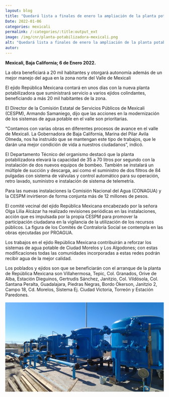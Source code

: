 ```yaml
---
layout: blog
title: "Quedará lista a finales de enero la ampliación de la planta potabilizadora del ejido república mexicana"
Date: 2022-01-06
categories: mexicali
permalink: /:categories/:title:output_ext
image: /img/cnr/planta-potabilizadora-mexicali.png
alt: "Quedará lista a finales de enero la ampliación de la planta potabilizadora del ejido república mexicana"
autor:
---
```


**Mexicali, Baja California; 6 de Enero 2022.** 

La obra beneficiará a 20 mil habitantes y otorgará autonomía además de un mejor manejo del agua en la zona norte del Valle de Mexicali

El ejido República Mexicana contará en unos días con la nueva planta potabilizadora que suministrará servicio a varios ejidos colindantes, beneficiando a más 20 mil habitantes de la zona.

El Director de la Comisión Estatal de Servicios Públicos de Mexicali (CESPM), Armando Samaniego, dijo que las acciones en la modernización de los sistemas de agua potable en el valle son prioritarias.

“Contamos con varias obras en diferentes procesos de avance en el valle de Mexicali. La Gobernadora de Baja California, Marina del Pilar Avila Olmeda, nos ha instruido que se mantengan este tipo de trabajos, que le darán una mejor condición de vida a nuestros ciudadanos”, indicó. 

El Departamento Técnico del organismo destacó que la planta potabilizadora elevará la capacidad de 35 a 70 litros por segundo con la instalación de dos nuevos equipos de bombeo. También se instalará un múltiple de succión y descarga, así como el suministro de dos filtros de 84 pulgadas con sistema de válvulas y control automático para su operación, retro lavado, suministro e instalación de sistema de telemetría.

Para las nuevas instalaciones la Comisión Nacional del Agua (CONAGUA) y la CESPM invirtieron de forma conjunta más de 12 millones de pesos. 

El comité vecinal del ejido República Mexicana encabezado por la señora Olga Lilia Alcázar ha realizado revisiones periódicas en las instalaciones, acción que es impulsada por la propia CESPM para promover la participación ciudadana en la vigilancia de la utilización de los recursos públicos. La figura de los Comités de Contraloría Social se contempla en las obras ejecutadas por PROAGUA.

Los trabajos en el ejido República Mexicana contribuirán a reforzar los sistemas de agua potable de Ciudad Morelos y Los Algodones; con estas modificaciones todas las comunidades incorporadas a estas redes podrán recibir agua de la mejor calidad.

Los poblados y ejidos son que se beneficiarán con el arranque de la planta de República Mexicana son Villahermosa, Tepic, Col. Granados, Orive de Alba, Estación Dieguinos, Gertrudis Sánchez, Janitzio, Col. Vildósola, Col. Santana Peralta, Guadalajara, Piedras Negras, Bordo Okerson, Janitzio 2, Campo 18, Cd. Morelos, Sistema Ej. Ciudad Victoria, Torreón y Estación Paredones.

<div id="carouselExampleSlidesOnly" class="carousel slide" data-ride="carousel">
  <div class="carousel-inner">
    <div class="carousel-item active">
       <img class="d-block w-100" src="/img/cnr/planta-potabilizadora-mexicali.png" loading="lazy"  alt="Quedará lista a finales de enero la ampliación de la planta potabilizadora del ejido república mexicana">
    </div>
  </div>
</div>